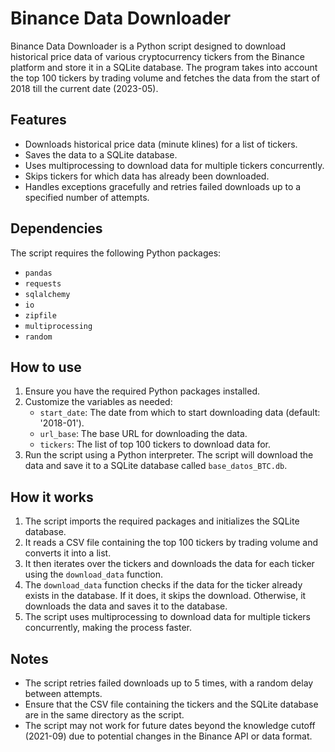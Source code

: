 # Binance Data Downloader

Binance Data Downloader is a Python script designed to download historical price data of various cryptocurrency tickers from the Binance platform and store it in a SQLite database. The program takes into account the top 100 tickers by trading volume and fetches the data from the start of 2018 till the current date (2023-05).

## Features

- Downloads historical price data (minute klines) for a list of tickers.
- Saves the data to a SQLite database.
- Uses multiprocessing to download data for multiple tickers concurrently.
- Skips tickers for which data has already been downloaded.
- Handles exceptions gracefully and retries failed downloads up to a specified number of attempts.

## Dependencies

The script requires the following Python packages:

- `pandas`
- `requests`
- `sqlalchemy`
- `io`
- `zipfile`
- `multiprocessing`
- `random`

## How to use

1. Ensure you have the required Python packages installed.
2. Customize the variables as needed:
   - `start_date`: The date from which to start downloading data (default: '2018-01').
   - `url_base`: The base URL for downloading the data.
   - `tickers`: The list of top 100 tickers to download data for.
3. Run the script using a Python interpreter. The script will download the data and save it to a SQLite database called `base_datos_BTC.db`.

## How it works

1. The script imports the required packages and initializes the SQLite database.
2. It reads a CSV file containing the top 100 tickers by trading volume and converts it into a list.
3. It then iterates over the tickers and downloads the data for each ticker using the `download_data` function.
4. The `download_data` function checks if the data for the ticker already exists in the database. If it does, it skips the download. Otherwise, it downloads the data and saves it to the database.
5. The script uses multiprocessing to download data for multiple tickers concurrently, making the process faster.

## Notes

- The script retries failed downloads up to 5 times, with a random delay between attempts.
- Ensure that the CSV file containing the tickers and the SQLite database are in the same directory as the script.
- The script may not work for future dates beyond the knowledge cutoff (2021-09) due to potential changes in the Binance API or data format.
